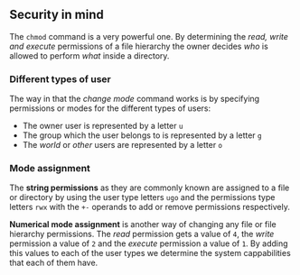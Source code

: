 ## Security in mind

The `chmod` command is a very powerful one. By determining the _read, write and execute_ permissions of a file hierarchy the owner decides _who_ is allowed to perform _what_ inside a directory. 

### Different types of user

The way in that the _change mode_ command works is by specifying permissions or modes for the different types of users: 

- The owner user is represented by a letter `u`
- The group which the user belongs to is represented by a letter `g`
- The _world_ or _other_ users are represented by a letter `o`

### Mode assignment

The __string permissions__ as they are commonly known are assigned to a file or directory by using the user type letters `ugo` and the permissions type letters `rwx` with the `+-` operands to add or remove permissions respectively.

__Numerical mode assignment__ is another way of changing any file or file hierarchy permissions. The _read_ permission gets a value of `4`, the _write_ permission a value of `2` and the _execute_ permission a value of `1`. By adding this values to each of the user types we determine the system cappabilities that each of them have.